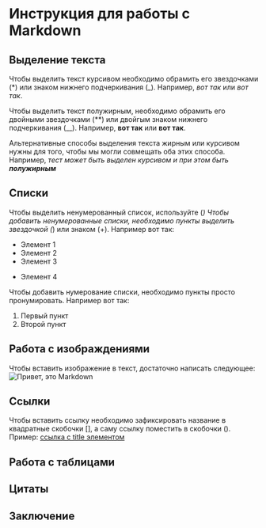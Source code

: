 # Инструкция для работы с Markdown

## Выделение текста

Чтобы выделить текст курсивом необходимо обрамить его звездочками (*) или знаком нижнего подчеркивания (_). Например, *вот так* или _вот так_.

Чтобы выделить текст полужирным, необходимо обрамить его двойными звездочками (**) или двойгым знаком нижнего подчеркивания (__). Например, **вот так** или __вот так__.

Альтернативные способы выделения текста жирным или курсивом нужны для того, чтобы мы могли совмещать оба этих способа. Например, _тест может быть выделен курсивом и при этом быть **полужирным**_



## Списки
Чтобы выделить ненумерованный список, используйте (*)
Чтобы добавить ненумерованные списки, необходимо пункты выделить звездочкой (*) или знаком (+). Например вот так:
* Элемент 1
* Элемент 2
* Элемент 3
+ Элемент 4

Чтобы добавить нумерование списки, необходимо пункты просто пронумировать. 
Например вот так:
1. Первый пункт
2. Второй пункт

## Работа с изображдениями

Чтобы вставить изображение в текст, достаточно написать следующее:
![Привет, это Markdown](CHto-takoe-Markdown-i-kak-im-polzovatsya_1543442141-288x144.jpg)

## Ссылки

Чтобы вставить ссылку необходимо зафиксировать название в квадратные скобочки [], а саму ссылку поместить в скобочки (). Пример:  [ссылка с title элементом](http://example.com/link "Я ссылка")

## Работа с таблицами

## Цитаты

## Заключение